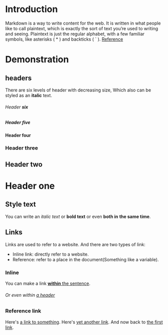 
# Introduction

Markdown is a way to write content for the web. It is written in what people like to call plaintext, which is exactly the sort of text you’re used to writing and seeing. Plaintext is just the regular alphabet, with a few familiar symbols, like asterisks ( * ) and backticks ( ` ).
[Reference](https://www.markdowntutorial.com/lesson/4/)

# Demonstration

## headers

There are six levels of header with decreasing size, Which also can be styled as an __italic__ text.

###### Header __six__
##### Header __five__
#### Header __four__
### Header __three__
## Header __two__
# Header __one__

## Style text

You can write an _italic text_ or **bold text** or even **__both in__** __**the same time**__.

## Links

Links are used to refer to a website.
And there are two types of link:

- Inline link: directly refer to a website.
- Reference: refer to a place in the document(Something like a variable).
  
### Inline

You can make a link [**within** the sentence](www.google.com). 
###### Or even within [a _header_](www.google.com)

### Reference link

Here's [a link to something][link].
Here's [yet another link][another-link].
And now back to [the first link][link].

[link]: www.github.com
[another-link]: www.google.com
